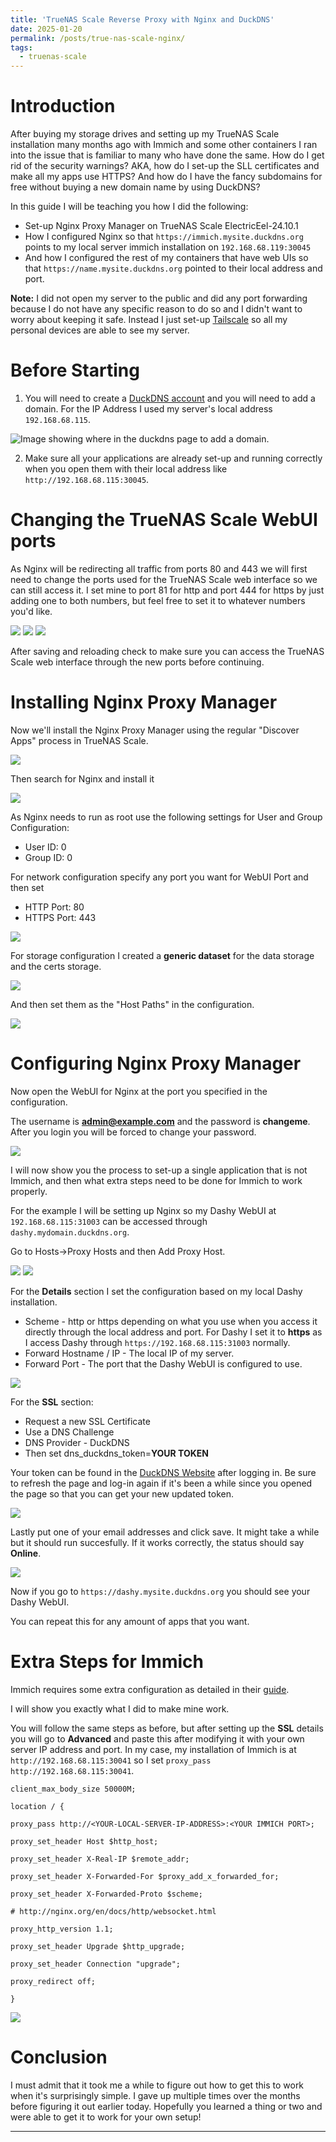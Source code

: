 ```yaml
---
title: 'TrueNAS Scale Reverse Proxy with Nginx and DuckDNS'
date: 2025-01-20
permalink: /posts/true-nas-scale-nginx/
tags:
  - truenas-scale
---
```


# Introduction
After buying my storage drives and setting up my TrueNAS Scale installation many months ago with Immich and some other containers I ran into the issue that is familiar to many who have done the same. How do I get rid of the security warnings? AKA, how do I set-up the SLL certificates and make all my apps use HTTPS? And how do I have the fancy subdomains for free without buying a new domain name by using DuckDNS?

In this guide I will be teaching you how I did the following:
* Set-up Nginx Proxy Manager on TrueNAS Scale ElectricEel-24.10.1
* How I configured Nginx so that ```https://immich.mysite.duckdns.org``` points to my local server immich installation on ```192.168.68.119:30045```
* And how I configured the rest of my containers that have web UIs so that ```https://name.mysite.duckdns.org``` pointed to their local address and port.

**Note:** I did not open my server to the public and did any port forwarding because I do not have any specific reason to do so and I didn't want to worry about keeping it safe. Instead I just set-up [Tailscale](https://tailscale.com/) so all my personal devices are able to see my server.

# Before Starting
1. You will need to create a [DuckDNS account](https://www.duckdns.org/) and you will need to add a domain. For the IP Address I used my server's local address ```192.168.68.115```.

![Image showing where in the duckdns page to add a domain.](../images/posts/duckdns.png)

2. Make sure all your applications are already set-up and running correctly when you open them with their local address like ```http://192.168.68.115:30045```.

# Changing the TrueNAS Scale WebUI ports
As Nginx will be redirecting all traffic from ports 80 and 443 we will first need to change the ports used for the TrueNAS Scale web interface so we can still access it. I set mine to port 81 for http and port 444 for https by just adding one to both numbers, but feel free to set it to whatever numbers you'd like.

![](../images/posts/truenas-general-settings.png)
![](../images/posts/truenas-gui-settings.png)
![](../images/posts/truenas-gui-ports.png)

After saving and reloading check to make sure you can access the TrueNAS Scale web interface through the new ports before continuing.

# Installing Nginx Proxy Manager
Now we'll install the Nginx Proxy Manager using the regular "Discover Apps" process in TrueNAS Scale.

![](../images/posts/truenas-discover-apps.png)

Then search for Nginx and install it

![](../images/posts/truenas-install-nginx.png)

As Nginx needs to run as root use the following settings for User and Group Configuration:
* User ID: 0
* Group ID: 0

For network configuration specify any port you want for WebUI Port and then set
* HTTP Port: 80
* HTTPS Port: 443

![](../images/posts/truenas-nginx-config-1.png)

For storage configuration I created a **generic dataset** for the data storage and the certs storage.

![](../images/posts/truenas-nginx-dataset.png)

And then set them as the "Host Paths" in the configuration.

![](../images/posts/truenas-nginx-config-2.png)

# Configuring Nginx Proxy Manager
Now open the WebUI for Nginx at the port you specified in the configuration.

The username is **admin@example.com** and the password is **changeme**. After you login you will be forced to change your password.

![](../images/posts/truenas-nginx-homepage.png)

I will now show you the process to set-up a single application that is not Immich, and then what extra steps need to be done for Immich to work properly.

For the example I will be setting up Nginx so my Dashy WebUI at ```192.168.68.115:31003``` can be accessed through ```dashy.mydomain.duckdns.org```.

Go to Hosts->Proxy Hosts and then Add Proxy Host.

![](../images/posts/truenas-nginx-proxy-hosts.png)
![](../images/posts/truenas-nginx-add-proxy-host.png)

For the **Details** section I set the configuration based on my local Dashy installation.
* Scheme - http or https depending on what you use when you access it directly through the local address and port. For Dashy I set it to **https** as I access Dashy through ```https://192.168.68.115:31003``` normally.
* Forward Hostname / IP - The local IP of my server.
* Forward Port - The port that the Dashy WebUI is configured to use.

![](../images/posts/truenas-nginx-dashy-1.png)

For the **SSL** section:
* Request a new SSL Certificate
* Use a DNS Challenge
* DNS Provider - DuckDNS
* Then set dns_duckdns_token=**YOUR TOKEN**

Your token can be found in the [DuckDNS Website](https://www.duckdns.org) after logging in. Be sure to refresh the page and log-in again if it's been a while since you opened the page so that you can get your new updated token.

![](../images/posts/truenas-nginx-dashy-2.png)

Lastly put one of your email addresses and click save. It might take a while but it should run succesfully. If it works correctly, the status should say **Online**.

![](../images/posts/truenas-nginx-correct.png)

Now if you go to ```https://dashy.mysite.duckdns.org``` you should see your Dashy WebUI.

You can repeat this for any amount of apps that you want.

# Extra Steps for Immich
Immich requires some extra configuration as detailed in their [guide](https://immich.app/docs/administration/reverse-proxy/).

I will show you exactly what I did to make mine work.

You will follow the same steps as before, but after setting up the **SSL** details you will go to **Advanced** and paste this after modifying it with your own server IP address and port. In my case, my installation of Immich is at ```http://192.168.68.115:30041``` so I set ```proxy_pass http://192.168.68.115:30041```.

```
client_max_body_size 50000M;

location / {

proxy_pass http://<YOUR-LOCAL-SERVER-IP-ADDRESS>:<YOUR IMMICH PORT>;

proxy_set_header Host $http_host;

proxy_set_header X-Real-IP $remote_addr;

proxy_set_header X-Forwarded-For $proxy_add_x_forwarded_for;

proxy_set_header X-Forwarded-Proto $scheme;

# http://nginx.org/en/docs/http/websocket.html

proxy_http_version 1.1;

proxy_set_header Upgrade $http_upgrade;

proxy_set_header Connection "upgrade";

proxy_redirect off;

} 

```

![](../images/posts/truenas-nginx-immich-advanced.png)

# Conclusion
I must admit that it took me a while to figure out how to get this to work when it's surprisingly simple. I gave up multiple times over the months before figuring it out earlier today. Hopefully you learned a thing or two and were able to get it to work for your own setup!

------